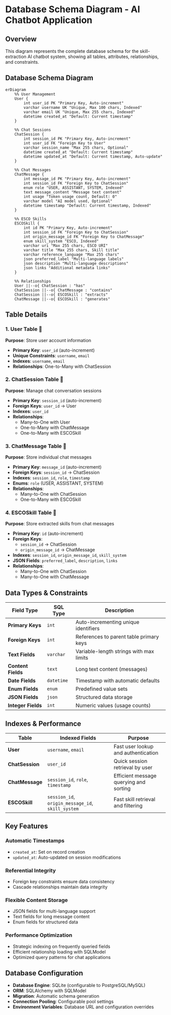 # Database Schema Diagram - AI Chatbot Application

## Overview
This diagram represents the complete database schema for the skill-extraction AI chatbot system, showing all tables, attributes, relationships, and constraints.

## Database Schema Diagram

```mermaid
erDiagram
    %% User Management
    User {
        int user_id PK "Primary Key, Auto-increment"
        varchar username UK "Unique, Max 100 chars, Indexed"
        varchar email UK "Unique, Max 255 chars, Indexed"
        datetime created_at "Default: Current timestamp"
    }

    %% Chat Sessions
    ChatSession {
        int session_id PK "Primary Key, Auto-increment"
        int user_id FK "Foreign Key to User"
        varchar session_name "Max 255 chars, Optional"
        datetime created_at "Default: Current timestamp"
        datetime updated_at "Default: Current timestamp, Auto-update"
    }

    %% Chat Messages
    ChatMessage {
        int message_id PK "Primary Key, Auto-increment"
        int session_id FK "Foreign Key to ChatSession"
        enum role "USER, ASSISTANT, SYSTEM, Indexed"
        text message_content "Message text content"
        int usage "Token usage count, Default: 0"
        varchar model "AI model used, Optional"
        datetime timestamp "Default: Current timestamp, Indexed"
    }

    %% ESCO Skills
    ESCOSkill {
        int id PK "Primary Key, Auto-increment"
        int session_id FK "Foreign Key to ChatSession"
        int origin_message_id FK "Foreign Key to ChatMessage"
        enum skill_system "ESCO, Indexed"
        varchar uri "Max 255 chars, ESCO URI"
        varchar title "Max 255 chars, Skill title"
        varchar reference_language "Max 255 chars"
        json preferred_label "Multi-language labels"
        json description "Multi-language descriptions"
        json links "Additional metadata links"
    }

    %% Relationships
    User ||--o{ ChatSession : "has"
    ChatSession ||--o{ ChatMessage : "contains"
    ChatSession ||--o{ ESCOSkill : "extracts"
    ChatMessage ||--o{ ESCOSkill : "generates"
```

## Table Details

### 1. **User Table** 👤
**Purpose**: Store user account information
- **Primary Key**: `user_id` (auto-increment)
- **Unique Constraints**: `username`, `email`
- **Indexes**: `username`, `email`
- **Relationships**: One-to-Many with ChatSession

### 2. **ChatSession Table** 💬
**Purpose**: Manage chat conversation sessions
- **Primary Key**: `session_id` (auto-increment)
- **Foreign Keys**: `user_id` → User
- **Indexes**: `user_id`
- **Relationships**: 
  - Many-to-One with User
  - One-to-Many with ChatMessage
  - One-to-Many with ESCOSkill

### 3. **ChatMessage Table** 📝
**Purpose**: Store individual chat messages
- **Primary Key**: `message_id` (auto-increment)
- **Foreign Keys**: `session_id` → ChatSession
- **Indexes**: `session_id`, `role`, `timestamp`
- **Enums**: `role` (USER, ASSISTANT, SYSTEM)
- **Relationships**:
  - Many-to-One with ChatSession
  - One-to-Many with ESCOSkill

### 4. **ESCOSkill Table** 🎯
**Purpose**: Store extracted skills from chat messages
- **Primary Key**: `id` (auto-increment)
- **Foreign Keys**: 
  - `session_id` → ChatSession
  - `origin_message_id` → ChatMessage
- **Indexes**: `session_id`, `origin_message_id`, `skill_system`
- **JSON Fields**: `preferred_label`, `description`, `links`
- **Relationships**:
  - Many-to-One with ChatSession
  - Many-to-One with ChatMessage

## Data Types & Constraints

| Field Type | SQL Type | Description |
|------------|----------|-------------|
| **Primary Keys** | `int` | Auto-incrementing unique identifiers |
| **Foreign Keys** | `int` | References to parent table primary keys |
| **Text Fields** | `varchar` | Variable-length strings with max limits |
| **Content Fields** | `text` | Long text content (messages) |
| **Date Fields** | `datetime` | Timestamp with automatic defaults |
| **Enum Fields** | `enum` | Predefined value sets |
| **JSON Fields** | `json` | Structured data storage |
| **Integer Fields** | `int` | Numeric values (usage counts) |

## Indexes & Performance

| Table | Indexed Fields | Purpose |
|-------|----------------|---------|
| **User** | `username`, `email` | Fast user lookup and authentication |
| **ChatSession** | `user_id` | Quick session retrieval by user |
| **ChatMessage** | `session_id`, `role`, `timestamp` | Efficient message querying and sorting |
| **ESCOSkill** | `session_id`, `origin_message_id`, `skill_system` | Fast skill retrieval and filtering |

## Key Features

### **Automatic Timestamps**
- `created_at`: Set on record creation
- `updated_at`: Auto-updated on session modifications

### **Referential Integrity**
- Foreign key constraints ensure data consistency
- Cascade relationships maintain data integrity

### **Flexible Content Storage**
- JSON fields for multi-language support
- Text fields for long message content
- Enum fields for structured data

### **Performance Optimization**
- Strategic indexing on frequently queried fields
- Efficient relationship loading with SQLModel
- Optimized query patterns for chat applications

## Database Configuration

- **Database Engine**: SQLite (configurable to PostgreSQL/MySQL)
- **ORM**: SQLAlchemy with SQLModel
- **Migration**: Automatic schema generation
- **Connection Pooling**: Configurable pool settings
- **Environment Variables**: Database URL and configuration overrides
